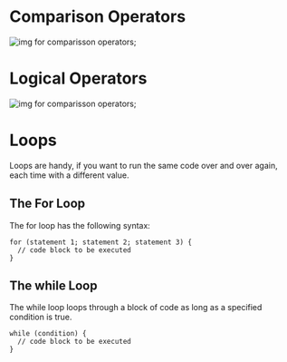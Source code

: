 # Comparison  Operators
![img for comparisson operators](https://www.miltonmarketing.com/wp-content/uploads/2018/04/javascriptcomparisonoperatorsimage041.jpg0);

# Logical Operators
![img for comparisson operators](https://chunxuchai.files.wordpress.com/2019/05/logical-operator.jpg);

# Loops
Loops are handy, if you want to run the same code over and over again, each time with a different value.

## The For Loop
The for loop has the following syntax:
~~~
for (statement 1; statement 2; statement 3) {
  // code block to be executed
}
~~~
## The while Loop
The while loop loops through a block of code as long as a specified condition is true.
~~~
while (condition) {
  // code block to be executed
}
~~~